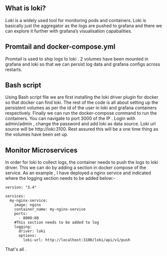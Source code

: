 ## What is loki?
*Loki* is a widely used tool for monitoring pods and containers. Loki is basically just the aggregator as the logs are pushed to grafana and there we can explore it further with grafana’s visualisation capabalities.

## Promtail and docker-compose.yml
Promtail is used to ship logs to loki . 2 volumes have been mounted in grafana and loki so that we can persist log data and grafana configs across restarts.

## Bash script
Using Bash script file we are first installing the loki driver plugin for docker so that docker can find loki. The rest of the code is all about setting up the persistent volumes as per the id of the user in loki and grafana containers respectively. Finally we can run the docker-compose command to run the containers. You can navigate to port 3000 of the IP . Login with admin/admin , change the password and add loki as data source. Loki url source will be http://loki:3100. Rest assured this will be a one time thing as the volumes have been set up.

## Monitor Microservices
In order for loki to collect logs, the container needs to push the logs to loki driver. This we can do by adding a section in docker compose of the service. As an example , I have deployed a nginx service and indicated where the logging section needs to be added below:-

``` 
version: "3.4"

services:
  my-nginx-service:
    image: nginx
    container_name: my-nginx-service
    ports:
      - 8000:80
    #This section needs to be added to log 
    logging:   
      driver: loki
      options:
        loki-url: http://localhost:3100/loki/api/v1/push
```

That's all .